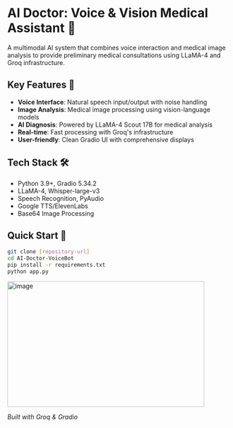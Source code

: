 # AI Doctor: Voice & Vision Medical Assistant 🏥

A multimodal AI system that combines voice interaction and medical image analysis to provide preliminary medical consultations using LLaMA-4 and Groq infrastructure.

## Key Features 🌟

- **Voice Interface**: Natural speech input/output with noise handling
- **Image Analysis**: Medical image processing using vision-language models
- **AI Diagnosis**: Powered by LLaMA-4 Scout 17B for medical analysis
- **Real-time**: Fast processing with Groq's infrastructure
- **User-friendly**: Clean Gradio UI with comprehensive displays

## Tech Stack 🛠️

- Python 3.9+, Gradio 5.34.2
- LLaMA-4, Whisper-large-v3
- Speech Recognition, PyAudio
- Google TTS/ElevenLabs
- Base64 Image Processing

## Quick Start 🚀

```bash
git clone [repository-url]
cd AI-Doctor-VoiceBot
pip install -r requirements.txt
python app.py
```

<img width="446" height="284" alt="image" src="https://github.com/user-attachments/assets/3279a9d6-2a7e-4566-ab05-f87d28233db0" />



*Built with Groq & Gradio*
